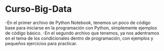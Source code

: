 # Curso-Big-Data
-En el primer archivo de Python Notebook, tenemos un poco de código base para iniciarse en la programación con Python, simplemente ejemplos de código básico.
-En el segundo archivo que tenemos, ya nos adentramos en el tema de los condicionales dentro de programación, con ejemplos y pequeños ejercicios para practicar.
